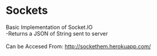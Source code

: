 # Sockets
Basic Implementation of Socket.IO<br/>
-Returns a JSON of String sent to server</br>
<br/>
Can be Accesed From:  http://sockethem.herokuapp.com/
